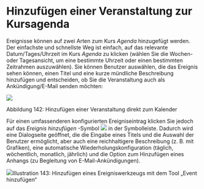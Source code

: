 # Hinzufügen einer Veranstaltung zur Kursagenda

Ereignisse können auf zwei Arten zum Kurs _Agenda_ hinzugefügt werden. Der einfachste und schnellste Weg ist einfach, auf das relevante Datum/Tages/Uhrzeit im Kurs _Agenda_ zu klicken \(wählen Sie die Wochen- oder Tagesansicht, um eine bestimmte Uhrzeit oder einen bestimmten Zeitrahmen auszuwählen\). Sie können Benutzer auswählen, die das Ereignis sehen können, einen Titel und eine kurze mündliche Beschreibung hinzufügen und entscheiden, ob Sie die Veranstaltung auch als Ankündigung/E-Mail senden möchten:

![](../../.gitbook/assets/graphics265%20%281%29.png)

Abbildung 142: Hinzufügen einer Veranstaltung direkt zum Kalender

Für einen umfassenderen konfigurierten Ereigniseintrag klicken Sie jedoch auf das _Ereignis hinzufügen_ -Symbol ![](../../.gitbook/assets/graphics262%20%283%29.png) in der Symbolleiste. Dadurch wird eine Dialogseite geöffnet, die die Eingabe eines Titels und die Auswahl der Benutzer ermöglicht, aber auch eine reichhaltigere Beschreibung \(z. B. mit Grafiken\), eine automatische Wiederholungskonfiguration \(täglich, wöchentlich, monatlich, jährlich\) und die Option zum Hinzufügen eines Anhangs \(zu Begleitung von E-Mail-Ankündigungen\).

![](../../.gitbook/assets/graphics266%20%281%29.png)Illustration 143: Hinzufügen eines Ereigniswerkzeugs mit dem Tool „Event hinzufügen“

